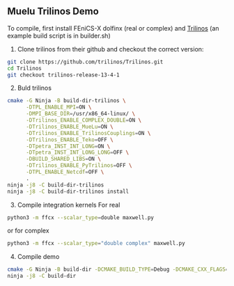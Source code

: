 
## Muelu Trilinos Demo

To compile, first install FEniCS-X dolfinx (real or complex)
and [Trilinos](https://github.com/trilinos/Trilinos.git)  (an example build script is in builder.sh)

1. Clone trilinos from their github and checkout the correct version:
```bash
git clone https://github.com/trilinos/Trilinos.git
cd Trilinos
git checkout trilinos-release-13-4-1
```
2. Buld trilinos
```bash
cmake -G Ninja -B build-dir-trilinos \
      -DTPL_ENABLE_MPI=ON \
      -DMPI_BASE_DIR=/usr/x86_64-linux/ \
      -DTrilinos_ENABLE_COMPLEX_DOUBLE=ON \
      -DTrilinos_ENABLE_MueLu=ON \
      -DTrilinos_ENABLE_TrilinosCouplings=ON \
      -DTrilinos_ENABLE_Teko=OFF \
      -DTpetra_INST_INT_LONG=ON \
      -DTpetra_INST_INT_LONG_LONG=OFF \
      -DBUILD_SHARED_LIBS=ON \
      -DTrilinos_ENABLE_PyTrilinos=OFF \
      -DTPL_ENABLE_Netcdf=OFF \
      .
ninja -j8 -C build-dir-trilinos
ninja -j8 -C build-dir-trilinos install

```

3. Compile integration kernels
For real

```bash
python3 -m ffcx --scalar_type=double maxwell.py
```

or for complex

```bash
python3 -m ffcx --scalar_type="double complex" maxwell.py
```

4. Compile demo

```bash
cmake -G Ninja -B build-dir -DCMAKE_BUILD_TYPE=Debug -DCMAKE_CXX_FLAGS="-fmax-errors=1"
ninja -j8 -C build-dir
```
